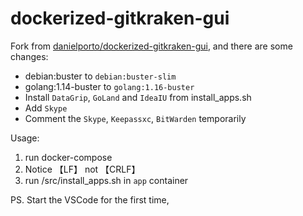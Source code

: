 # dockerized-gitkraken-gui

Fork from [danielporto/dockerized-gitkraken-gui](https://github.com/danielporto/dockerized-gitkraken-gui),
and there are some changes:

- debian:buster to `debian:buster-slim`
- golang:1.14-buster to `golang:1.16-buster`
- Install `DataGrip`, `GoLand` and `IdeaIU` from install_apps.sh
- Add `Skype`
- Comment the `Skype`, `Keepassxc`, `BitWarden` temporarily

Usage:
1. run docker-compose
2. Notice 【LF】 not 【CRLF】
3. run /src/install_apps.sh in `app` container

PS.
Start the VSCode for the first time, 